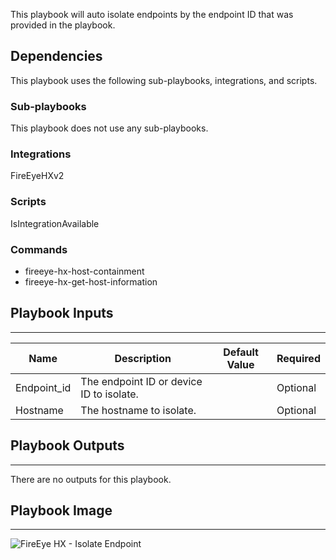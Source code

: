 This playbook will auto isolate endpoints by the endpoint ID that was provided in the playbook.

## Dependencies
This playbook uses the following sub-playbooks, integrations, and scripts.

### Sub-playbooks
This playbook does not use any sub-playbooks.

### Integrations
FireEyeHXv2

### Scripts
IsIntegrationAvailable

### Commands
* fireeye-hx-host-containment
* fireeye-hx-get-host-information

## Playbook Inputs
---

| **Name** | **Description** | **Default Value** | **Required** |
| --- | --- | --- | --- |
| Endpoint_id | The endpoint ID or device ID to isolate. |  | Optional |
| Hostname | The hostname to isolate. |  | Optional |

## Playbook Outputs
---
There are no outputs for this playbook.

## Playbook Image
---
![FireEye HX - Isolate Endpoint ](https://raw.githubusercontent.com/cvescan/cvescan/497a9bab0a9ca682950f322e71bd30c06f1af32c/Packs/FireEyeHX/doc_files/FireEye_HX_-_Isolate_Endpoint.png)
